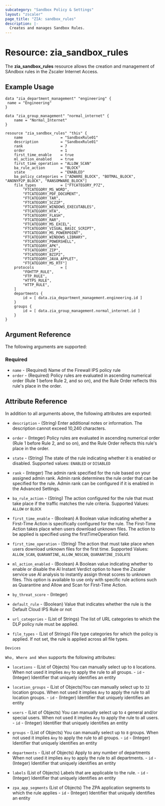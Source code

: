 ```yaml
---
subcategory: "Sandbox Policy & Settings"
layout: "zscaler"
page_title: "ZIA: sandbox_rules"
description: |-
  Creates and manages Sandbox Rules.
---
```


# Resource: zia_sandbox_rules

The **zia_sandbox_rules** resource allows the creation and management of SAndbox rules in the Zscaler Internet Access.

## Example Usage

```hcl
data "zia_department_management" "engineering" {
 name = "Engineering"
}

data "zia_group_management" "normal_internet" {
    name = "Normal_Internet"
}

resource "zia_sandbox_rules" "this" {
    name                 = "SandboxRule01"
    description          = "SandboxRule01"
    rank                 = 7
    order                = 1
    first_time_enable    = true
    ml_action_enabled    = true
    first_time_operation = "ALLOW_SCAN"
    ba_rule_action       = "BLOCK"
    state                = "ENABLED"
    ba_policy_categories = ["ADWARE_BLOCK", "BOTMAL_BLOCK", "ANONYP2P_BLOCK", "RANSOMWARE_BLOCK"]
    file_types           = ["FTCATEGORY_P7Z",
        "FTCATEGORY_MS_WORD",
        "FTCATEGORY_PDF_DOCUMENT",
        "FTCATEGORY_TAR",
        "FTCATEGORY_SCZIP",
        "FTCATEGORY_WINDOWS_EXECUTABLES",
        "FTCATEGORY_HTA",
        "FTCATEGORY_FLASH",
        "FTCATEGORY_RAR",
        "FTCATEGORY_MS_EXCEL",
        "FTCATEGORY_VISUAL_BASIC_SCRIPT",
        "FTCATEGORY_MS_POWERPOINT",
        "FTCATEGORY_WINDOWS_LIBRARY",
        "FTCATEGORY_POWERSHELL",
        "FTCATEGORY_APK",
        "FTCATEGORY_ZIP",
        "FTCATEGORY_BZIP2",
        "FTCATEGORY_JAVA_APPLET",
        "FTCATEGORY_MS_RTF"]
    protocols            = [
        "FOHTTP_RULE",
        "FTP_RULE",
        "HTTPS_RULE",
        "HTTP_RULE",
    ]
    departments {
        id = [ data.zia_department_management.engineering.id ]
    }
    groups {
        id = [ data.zia_group_management.normal_internet.id ]
    }
}
```

## Argument Reference

The following arguments are supported:

### Required

* `name` - (Required) Name of the Firewall IPS policy rule
* `order` - (Required) Policy rules are evaluated in ascending numerical order (Rule 1 before Rule 2, and so on), and the Rule Order reflects this rule's place in the order.

## Attribute Reference

In addition to all arguments above, the following attributes are exported:

* `description` - (String) Enter additional notes or information. The description cannot exceed 10,240 characters.
* `order` - (Integer) Policy rules are evaluated in ascending numerical order (Rule 1 before Rule 2, and so on), and the Rule Order reflects this rule's place in the order.
* `state` - (String) The state of the rule indicating whether it is enabled or disabled. Supported values: `ENABLED` or `DISABLED`
* `rank` - (Integer) The admin rank specified for the rule based on your assigned admin rank. Admin rank determines the rule order that can be specified for the rule. Admin rank can be configured if it is enabled in the Advanced Settings.
* `ba_rule_action` - (String) The action configured for the rule that must take place if the traffic matches the rule criteria. Supported Values: `ALLOW` or `BLOCK`
* `first_time_enable` - (Boolean) A Boolean value indicating whether a First-Time Action is specifically configured for the rule. The First-Time Action takes place when users download unknown files. The action to be applied is specified using the firstTimeOperation field.
* `first_time_operation` - (String) The action that must take place when users download unknown files for the first time. Supported Values: `ALLOW_SCAN`, `QUARANTINE`, `ALLOW_NOSCAN`, `QUARANTINE_ISOLATE`
* `ml_action_enabled` - (Boolean) A Boolean value indicating whether to enable or disable the AI Instant Verdict option to have the Zscaler service use AI analysis to instantly assign threat scores to unknown files. This option is available to use only with specific rule actions such as Quarantine and Allow and Scan for First-Time Action.
* `by_threat_score` - (Integer)
* `default_rule` - (Boolean) Value that indicates whether the rule is the Default Cloud IPS Rule or not

* `url_categories` - (List of Strings) The list of URL categories to which the DLP policy rule must be applied.
* `file_types` - (List of Strings) File type categories for which the policy is applied. If not set, the rule is applied across all file types.

`Devices`

`Who, Where and When` supports the following attributes:

* `locations` - (List of Objects) You can manually select up to `8` locations. When not used it implies `Any` to apply the rule to all groups.
      - `id` - (Integer) Identifier that uniquely identifies an entity
* `location_groups` - (List of Objects)You can manually select up to `32` location groups. When not used it implies `Any` to apply the rule to all location groups.
      - `id` - (Integer) Identifier that uniquely identifies an entity
* `users` - (List of Objects) You can manually select up to `4` general and/or special users. When not used it implies `Any` to apply the rule to all users.
      - `id` - (Integer) Identifier that uniquely identifies an entity
* `groups` - (List of Objects) You can manually select up to `8` groups. When not used it implies `Any` to apply the rule to all groups.
      - `id` - (Integer) Identifier that uniquely identifies an entity
* `departments` - (List of Objects) Apply to any number of departments When not used it implies `Any` to apply the rule to all departments.
      - `id` - (Integer) Identifier that uniquely identifies an entity

* `labels` (List of Objects) Labels that are applicable to the rule.
      - `id` - (Integer) Identifier that uniquely identifies an entity

* `zpa_app_segments` (List of Objects) The ZPA application segments to which the rule applies
      - `id` - (Integer) Identifier that uniquely identifies an entity
